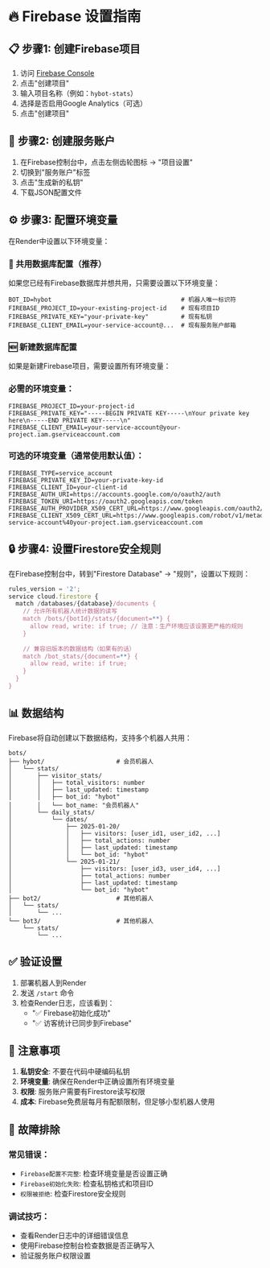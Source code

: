 # 🔥 Firebase 设置指南

## 📋 步骤1: 创建Firebase项目

1. 访问 [Firebase Console](https://console.firebase.google.com/)
2. 点击"创建项目"
3. 输入项目名称（例如：`hybot-stats`）
4. 选择是否启用Google Analytics（可选）
5. 点击"创建项目"

## 🔑 步骤2: 创建服务账户

1. 在Firebase控制台中，点击左侧齿轮图标 → "项目设置"
2. 切换到"服务账户"标签
3. 点击"生成新的私钥"
4. 下载JSON配置文件

## ⚙️ 步骤3: 配置环境变量

在Render中设置以下环境变量：

### 🔄 共用数据库配置（推荐）
如果您已经有Firebase数据库并想共用，只需要设置以下环境变量：

```
BOT_ID=hybot                                    # 机器人唯一标识符
FIREBASE_PROJECT_ID=your-existing-project-id    # 现有项目ID
FIREBASE_PRIVATE_KEY="your-private-key"         # 现有私钥
FIREBASE_CLIENT_EMAIL=your-service-account@...  # 现有服务账户邮箱
```

### 🆕 新建数据库配置
如果是新建Firebase项目，需要设置所有环境变量：

### 必需的环境变量：
```
FIREBASE_PROJECT_ID=your-project-id
FIREBASE_PRIVATE_KEY="-----BEGIN PRIVATE KEY-----\nYour private key here\n-----END PRIVATE KEY-----\n"
FIREBASE_CLIENT_EMAIL=your-service-account@your-project.iam.gserviceaccount.com
```

### 可选的环境变量（通常使用默认值）：
```
FIREBASE_TYPE=service_account
FIREBASE_PRIVATE_KEY_ID=your-private-key-id
FIREBASE_CLIENT_ID=your-client-id
FIREBASE_AUTH_URI=https://accounts.google.com/o/oauth2/auth
FIREBASE_TOKEN_URI=https://oauth2.googleapis.com/token
FIREBASE_AUTH_PROVIDER_X509_CERT_URL=https://www.googleapis.com/oauth2/v1/certs
FIREBASE_CLIENT_X509_CERT_URL=https://www.googleapis.com/robot/v1/metadata/x509/your-service-account%40your-project.iam.gserviceaccount.com
```

## 🔒 步骤4: 设置Firestore安全规则

在Firebase控制台中，转到"Firestore Database" → "规则"，设置以下规则：

```javascript
rules_version = '2';
service cloud.firestore {
  match /databases/{database}/documents {
    // 允许所有机器人统计数据的读写
    match /bots/{botId}/stats/{document=**} {
      allow read, write: if true; // 注意：生产环境应该设置更严格的规则
    }
    
    // 兼容旧版本的数据结构（如果有的话）
    match /bot_stats/{document=**} {
      allow read, write: if true;
    }
  }
}
```

## 📊 数据结构

Firebase将自动创建以下数据结构，支持多个机器人共用：

```
bots/
├── hybot/                    # 会员机器人
│   └── stats/
│       ├── visitor_stats/
│       │   ├── total_visitors: number
│       │   ├── last_updated: timestamp
│       │   ├── bot_id: "hybot"
│       │   └── bot_name: "会员机器人"
│       └── daily_stats/
│           └── dates/
│               ├── 2025-01-20/
│               │   ├── visitors: [user_id1, user_id2, ...]
│               │   ├── total_actions: number
│               │   ├── last_updated: timestamp
│               │   └── bot_id: "hybot"
│               └── 2025-01-21/
│                   ├── visitors: [user_id3, user_id4, ...]
│                   ├── total_actions: number
│                   ├── last_updated: timestamp
│                   └── bot_id: "hybot"
├── bot2/                     # 其他机器人
│   └── stats/
│       └── ...
└── bot3/                     # 其他机器人
    └── stats/
        └── ...
```

## ✅ 验证设置

1. 部署机器人到Render
2. 发送 `/start` 命令
3. 检查Render日志，应该看到：
   - "✅ Firebase初始化成功"
   - "✅ 访客统计已同步到Firebase"

## 🚨 注意事项

1. **私钥安全**: 不要在代码中硬编码私钥
2. **环境变量**: 确保在Render中正确设置所有环境变量
3. **权限**: 服务账户需要有Firestore读写权限
4. **成本**: Firebase免费层每月有配额限制，但足够小型机器人使用

## 🔧 故障排除

### 常见错误：
- `Firebase配置不完整`: 检查环境变量是否设置正确
- `Firebase初始化失败`: 检查私钥格式和项目ID
- `权限被拒绝`: 检查Firestore安全规则

### 调试技巧：
- 查看Render日志中的详细错误信息
- 使用Firebase控制台检查数据是否正确写入
- 验证服务账户权限设置
